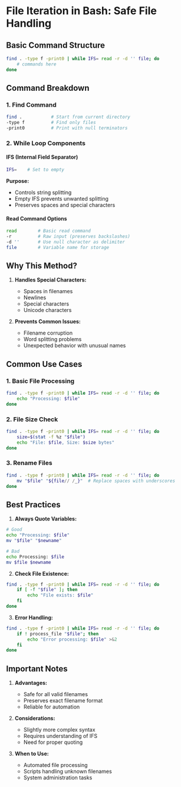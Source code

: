 # File Iteration in Bash: Safe File Handling

## Basic Command Structure

```bash
find . -type f -print0 | while IFS= read -r -d '' file; do
    # commands here
done
```

## Command Breakdown

### 1. Find Command

```bash
find .           # Start from current directory
-type f          # Find only files
-print0          # Print with null terminators
```

### 2. While Loop Components

#### IFS (Internal Field Separator)

```bash
IFS=    # Set to empty
```

**Purpose:**

- Controls string splitting
- Empty IFS prevents unwanted splitting
- Preserves spaces and special characters

#### Read Command Options

```bash
read        # Basic read command
-r          # Raw input (preserves backslashes)
-d ''       # Use null character as delimiter
file        # Variable name for storage
```

## Why This Method?

1. **Handles Special Characters:**

   - Spaces in filenames
   - Newlines
   - Special characters
   - Unicode characters

2. **Prevents Common Issues:**
   - Filename corruption
   - Word splitting problems
   - Unexpected behavior with unusual names

## Common Use Cases

### 1. Basic File Processing

```bash
find . -type f -print0 | while IFS= read -r -d '' file; do
    echo "Processing: $file"
done
```

### 2. File Size Check

```bash
find . -type f -print0 | while IFS= read -r -d '' file; do
    size=$(stat -f %z "$file")
    echo "File: $file, Size: $size bytes"
done
```

### 3. Rename Files

```bash
find . -type f -print0 | while IFS= read -r -d '' file; do
    mv "$file" "${file// /_}"  # Replace spaces with underscores
done
```

## Best Practices

1. **Always Quote Variables:**

```bash
# Good
echo "Processing: $file"
mv "$file" "$newname"

# Bad
echo Processing: $file
mv $file $newname
```

2. **Check File Existence:**

```bash
find . -type f -print0 | while IFS= read -r -d '' file; do
    if [ -f "$file" ]; then
        echo "File exists: $file"
    fi
done
```

3. **Error Handling:**

```bash
find . -type f -print0 | while IFS= read -r -d '' file; do
    if ! process_file "$file"; then
        echo "Error processing: $file" >&2
    fi
done
```

## Important Notes

1. **Advantages:**

   - Safe for all valid filenames
   - Preserves exact filename format
   - Reliable for automation

2. **Considerations:**

   - Slightly more complex syntax
   - Requires understanding of IFS
   - Need for proper quoting

3. **When to Use:**
   - Automated file processing
   - Scripts handling unknown filenames
   - System administration tasks
